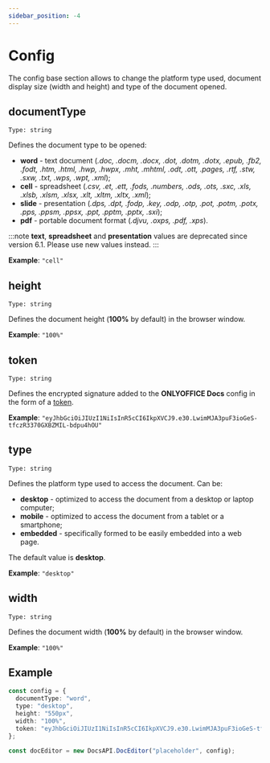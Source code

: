 ```yaml
---
sidebar_position: -4
---
```


# Config

The config base section allows to change the platform type used, document display size (width and height) and type of the document opened.

## documentType

`Type: string`

Defines the document type to be opened:

- **word** - text document (*.doc, .docm, .docx, .dot, .dotm, .dotx, .epub, .fb2, .fodt, .htm, .html, .hwp, .hwpx, .mht, .mhtml, .odt, .ott, .pages, .rtf, .stw, .sxw, .txt, .wps, .wpt, .xml*);
- **cell** - spreadsheet (*.csv, .et, .ett, .fods, .numbers, .ods, .ots, .sxc, .xls, .xlsb, .xlsm, .xlsx, .xlt, .xltm, .xltx, .xml*);
- **slide** - presentation (*.dps, .dpt, .fodp, .key, .odp, .otp, .pot, .potm, .potx, .pps, .ppsm, .ppsx, .ppt, .pptm, .pptx, .sxi*);
- **pdf** - portable document format (*.djvu, .oxps, .pdf, .xps*).

<!--- **diagram** - diagram document (*.vsdm, .vsdx, .vssm, .vssx, .vstm, .vstx*)-->

:::note
**text**, **spreadsheet** and **presentation** values are deprecated since version 6.1. Please use new values instead.
:::

**Example**: `"cell"`

## height

`Type: string`

Defines the document height (**100%** by default) in the browser window.

**Example**: `"100%"`

## token

`Type: string`

Defines the encrypted signature added to the **ONLYOFFICE Docs** config in the form of a [token](../../additional-api/signature/browser.md).

**Example**: `"eyJhbGciOiJIUzI1NiIsInR5cCI6IkpXVCJ9.e30.LwimMJA3puF3ioGeS-tfczR3370GXBZMIL-bdpu4hOU"`

## type

`Type: string`

Defines the platform type used to access the document. Can be:

- **desktop** - optimized to access the document from a desktop or laptop computer;
- **mobile** - optimized to access the document from a tablet or a smartphone;
- **embedded** - specifically formed to be easily embedded into a web page.

The default value is **desktop**.

**Example**: `"desktop"`

## width

`Type: string`

Defines the document width (**100%** by default) in the browser window.

**Example**: `"100%"`

## Example

``` ts
const config = {
  documentType: "word",
  type: "desktop",
  height: "550px",
  width: "100%",
  token: "eyJhbGciOiJIUzI1NiIsInR5cCI6IkpXVCJ9.e30.LwimMJA3puF3ioGeS-tfczR3370GXBZMIL-bdpu4hOU",
};

const docEditor = new DocsAPI.DocEditor("placeholder", config);
```
